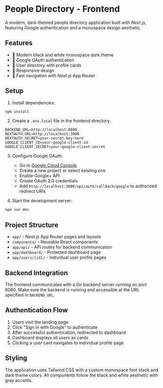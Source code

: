 # People Directory - Frontend

A modern, dark-themed people directory application built with Next.js, featuring Google authentication and a monospace design aesthetic.

## Features

- 🎨 Modern black and white monospace dark theme
- 🔐 Google OAuth authentication
- 👥 User directory with profile cards
- 📱 Responsive design
- 🚀 Fast navigation with Next.js App Router

## Setup

1. Install dependencies:
```bash
npm install
```

2. Create a `.env.local` file in the frontend directory:
```env
BACKEND_URL=http://localhost:8080
NEXTAUTH_URL=http://localhost:3000
NEXTAUTH_SECRET=your-secret-key-here
GOOGLE_CLIENT_ID=your-google-client-id
GOOGLE_CLIENT_SECRET=your-google-client-secret
```

3. Configure Google OAuth:
   - Go to [Google Cloud Console](https://console.cloud.google.com/)
   - Create a new project or select existing one
   - Enable Google+ API
   - Create OAuth 2.0 credentials
   - Add `http://localhost:3000/api/auth/callback/google` to authorized redirect URIs

4. Start the development server:
```bash
npm run dev
```

## Project Structure

- `app/` - Next.js App Router pages and layouts
- `components/` - Reusable React components
- `app/api/` - API routes for backend communication
- `app/dashboard/` - Protected dashboard page
- `app/users/[id]/` - Individual user profile pages

## Backend Integration

The frontend communicates with a Go backend server running on port 8080. Make sure the backend is running and accessible at the URL specified in `BACKEND_URL`.

## Authentication Flow

1. Users visit the landing page
2. Click "Sign in with Google" to authenticate
3. After successful authentication, redirected to dashboard
4. Dashboard displays all users as cards
5. Clicking a user card navigates to individual profile page

## Styling

The application uses Tailwind CSS with a custom monospace font stack and dark theme colors. All components follow the black and white aesthetic with gray accents.
